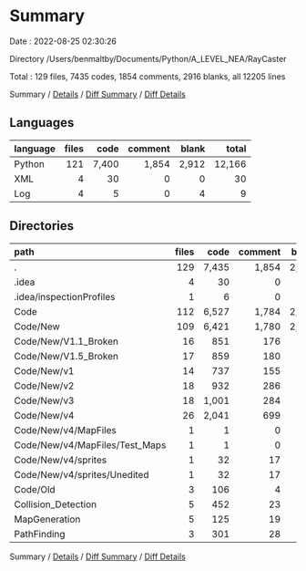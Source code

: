 # Summary

Date : 2022-08-25 02:30:26

Directory /Users/benmaltby/Documents/Python/A_LEVEL_NEA/RayCaster

Total : 129 files,  7435 codes, 1854 comments, 2916 blanks, all 12205 lines

Summary / [Details](details.md) / [Diff Summary](diff.md) / [Diff Details](diff-details.md)

## Languages
| language | files | code | comment | blank | total |
| :--- | ---: | ---: | ---: | ---: | ---: |
| Python | 121 | 7,400 | 1,854 | 2,912 | 12,166 |
| XML | 4 | 30 | 0 | 0 | 30 |
| Log | 4 | 5 | 0 | 4 | 9 |

## Directories
| path | files | code | comment | blank | total |
| :--- | ---: | ---: | ---: | ---: | ---: |
| . | 129 | 7,435 | 1,854 | 2,916 | 12,205 |
| .idea | 4 | 30 | 0 | 0 | 30 |
| .idea/inspectionProfiles | 1 | 6 | 0 | 0 | 6 |
| Code | 112 | 6,527 | 1,784 | 2,579 | 10,890 |
| Code/New | 109 | 6,421 | 1,780 | 2,532 | 10,733 |
| Code/New/V1.1_Broken | 16 | 851 | 176 | 303 | 1,330 |
| Code/New/V1.5_Broken | 17 | 859 | 180 | 304 | 1,343 |
| Code/New/v1 | 14 | 737 | 155 | 257 | 1,149 |
| Code/New/v2 | 18 | 932 | 286 | 406 | 1,624 |
| Code/New/v3 | 18 | 1,001 | 284 | 433 | 1,718 |
| Code/New/v4 | 26 | 2,041 | 699 | 829 | 3,569 |
| Code/New/v4/MapFiles | 1 | 1 | 0 | 1 | 2 |
| Code/New/v4/MapFiles/Test_Maps | 1 | 1 | 0 | 1 | 2 |
| Code/New/v4/sprites | 1 | 32 | 17 | 15 | 64 |
| Code/New/v4/sprites/Unedited | 1 | 32 | 17 | 15 | 64 |
| Code/Old | 3 | 106 | 4 | 47 | 157 |
| Collision_Detection | 5 | 452 | 23 | 152 | 627 |
| MapGeneration | 5 | 125 | 19 | 68 | 212 |
| PathFinding | 3 | 301 | 28 | 117 | 446 |

Summary / [Details](details.md) / [Diff Summary](diff.md) / [Diff Details](diff-details.md)